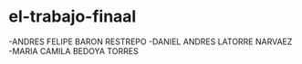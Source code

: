 # el-trabajo-finaal
-ANDRES FELIPE BARON RESTREPO
-DANIEL ANDRES LATORRE NARVAEZ
-MARIA CAMILA BEDOYA TORRES

